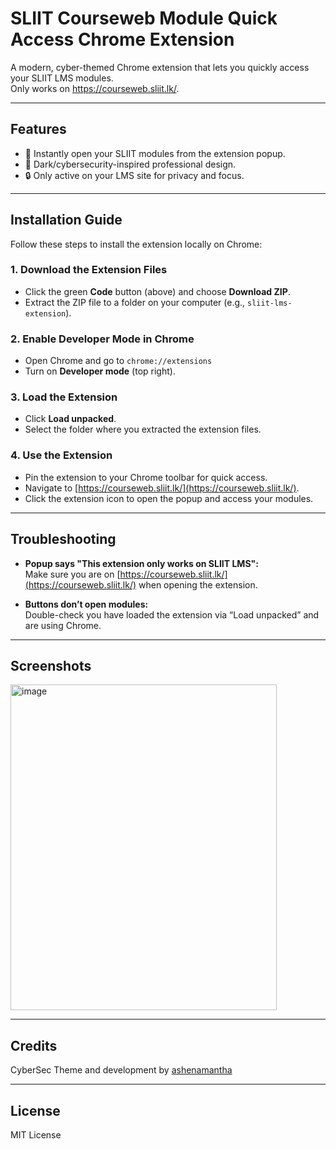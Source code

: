 # SLIIT Courseweb Module Quick Access Chrome Extension

A modern, cyber-themed Chrome extension that lets you quickly access your SLIIT LMS modules.  
Only works on https://courseweb.sliit.lk/.

---

## Features

- 🚀 Instantly open your SLIIT modules from the extension popup.
- 🖤 Dark/cybersecurity-inspired professional design.
- 🔒 Only active on your LMS site for privacy and focus.

---

## Installation Guide

Follow these steps to install the extension locally on Chrome:

### 1. Download the Extension Files

- Click the green **Code** button (above) and choose **Download ZIP**.
- Extract the ZIP file to a folder on your computer (e.g., `sliit-lms-extension`).

### 2. Enable Developer Mode in Chrome

- Open Chrome and go to `chrome://extensions`
- Turn on **Developer mode** (top right).

### 3. Load the Extension

- Click **Load unpacked**.
- Select the folder where you extracted the extension files.

### 4. Use the Extension

- Pin the extension to your Chrome toolbar for quick access.
- Navigate to [https://courseweb.sliit.lk/](https://courseweb.sliit.lk/).
- Click the extension icon to open the popup and access your modules.

---

## Troubleshooting

- **Popup says "This extension only works on SLIIT LMS":**  
  Make sure you are on [https://courseweb.sliit.lk/](https://courseweb.sliit.lk/) when opening the extension.

- **Buttons don’t open modules:**  
  Double-check you have loaded the extension via “Load unpacked” and are using Chrome.

---

## Screenshots

<img width="426" height="521" alt="image" src="https://github.com/user-attachments/assets/00607132-54b9-40d3-9a43-e29f3f124eaa" />


---

## Credits

CyberSec Theme and development by [ashenamantha](https://github.com/ashenamantha)

---

## License

MIT License
